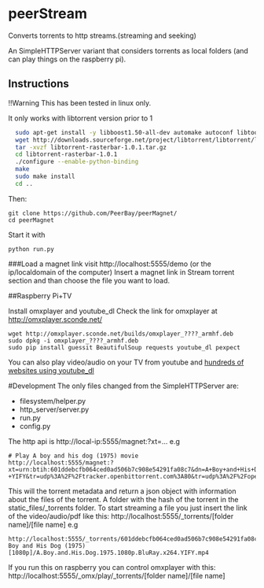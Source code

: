 # peerStream
Converts torrents to http streams.(streaming and seeking)

An SimpleHTTPServer variant that considers torrents as local folders (and can play things on the raspberry pi).

## Instructions
!!Warning This has been tested in linux only.

It only works with libtorrent version prior to 1

```bash 
  sudo apt-get install -y libboost1.50-all-dev automake autoconf libtool build-essential
  wget http://downloads.sourceforge.net/project/libtorrent/libtorrent/libtorrent-rasterbar-1.0.1.tar.gz
  tar -xvzf libtorrent-rasterbar-1.0.1.tar.gz 
  cd libtorrent-rasterbar-1.0.1
  ./configure --enable-python-binding
  make
  sudo make install
  cd ..
```

Then:

```
git clone https://github.com/PeerBay/peerMagnet/
cd peerMagnet
```
Start it with 
```
python run.py
```

###Load a magnet link 
visit http://localhost:5555/demo (or the ip/localdomain of the computer)
Insert a magnet link in Stream torrent section and than choose the file you want to load.


##Raspberry Pi+TV

Install omxplayer and youtube_dl
Check the link for omxplayer at http://omxplayer.sconde.net/
```
wget http://omxplayer.sconde.net/builds/omxplayer_????_armhf.deb
sudo dpkg -i omxplayer_????_armhf.deb
sudo pip install guessit BeautifulSoup requests youtube_dl pexpect

```
You can also play video/audio on your TV from youtube and [hundreds of websites using youtube_dl](http://rg3.github.io/youtube-dl/supportedsites.html)

#Development
The only files changed from the SimpleHTTPServer are:
- filesystem/helper.py
- http_server/server.py
- run.py
- config.py


The http api is http://local-ip:5555/magnet:?xt=...
e.g
```
# Play A boy and his dog (1975) movie
http://localhost:5555/magnet:?xt=urn:btih:601ddebcfb064ced0ad506b7c908e54291fa08c7&dn=A+Boy+and+His+Dog+%281975%29+1080p+BrRip+x264+-+YIFY&tr=udp%3A%2F%2Ftracker.openbittorrent.com%3A80&tr=udp%3A%2F%2Fopen.demonii.com%3A1337&tr=udp%3A%2F%2Ftracker.coppersurfer.tk%3A6969&tr=udp%3A%2F%2Fexodus.desync.com%3A6969
```
This will the torrent metadata and return a json object with information about the files of the torrent.
A folder with the hash of the torrent in the static_files/_torrents folder.
To start streaming a file you just insert the link of the video/audio/pdf like this:
http://localhost:5555/_torrents/[folder name]/[file name]
e.g
```
http://localhost:5555/_torrents/601ddebcfb064ced0ad506b7c908e54291fa08c7/A Boy and His Dog (1975) [1080p]/A.Boy.and.His.Dog.1975.1080p.BluRay.x264.YIFY.mp4
```
If you run this on raspberry you can control omxplayer with this:
http://localhost:5555/_omx/play/_torrents/[folder name]/[file name]



